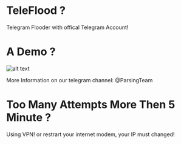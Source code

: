 # TeleFlood ?
Telegram Flooder with offical Telegram Account!

# A Demo ?

![alt text](https://github.com/ParsingTeam/TeleFlood/blob/master/Demo.jpg) 

More Information on our telegram channel: @ParsingTeam

# Too Many Attempts More Then 5 Minute ?

Using VPN! or restrart your internet modem, your IP must changed!
